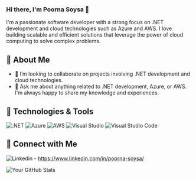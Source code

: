 ### Hi there, I'm Poorna Soysa 👋

I'm a passionate software developer with a strong focus on .NET development and cloud technologies such as Azure and AWS. I love building scalable and efficient solutions that leverage the power of cloud computing to solve complex problems.


## 🚀 About Me
- 👯 I’m looking to collaborate on projects involving .NET development and cloud technologies.
- 💬 Ask me about anything related to .NET development, Azure, or AWS. I'm always happy to share my knowledge and experiences.
  
  
## 🔧 Technologies & Tools

![.NET](https://img.shields.io/badge/-.NET-512BD4?style=flat&logo=.NET&logoColor=white)
![Azure](https://img.shields.io/badge/-Azure-0089D6?style=flat&logo=microsoft-azure&logoColor=white)
![AWS](https://img.shields.io/badge/-AWS-232F3E?style=flat&logo=amazon-aws&logoColor=white)
![Visual Studio](https://img.shields.io/badge/-Visual%20Studio-5C2D91?style=flat&logo=visual-studio&logoColor=white)
![Visual Studio Code](https://img.shields.io/badge/-VS%20Code-007ACC?style=flat&logo=visual-studio-code&logoColor=white)

## 🤝 Connect with Me
![Linkedin](https://img.shields.io/badge/-LinkedIn-0077B5?style=flat&logo=Linkedin&logoColor=white) - https://www.linkedin.com/in/poorna-soysa/



<!--
**ps-codings/ps-codings** is a ✨ _special_ ✨ repository because its `README.md` (this file) appears on your GitHub profile.

Here are some ideas to get you started:

- 🔭 I’m currently working on ...
- 🌱 I’m currently learning ...
- 👯 I’m looking to collaborate on ...
- 🤔 I’m looking for help with ...
- 💬 Ask me about ...
- 📫 How to reach me: ...
- 😄 Pronouns: ...
- ⚡ Fun fact: ...
-->

![Your GitHub Stats](https://github-readme-stats.vercel.app/api?username=poorna-soysa&show_icons=true&theme=radical)


